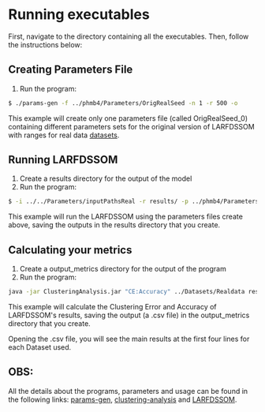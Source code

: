 # Running executables

First, navigate to the directory containing all the executables. Then, follow the instructions below:

## Creating Parameters File

  1. Run the program:

  ```sh
  $ ./params-gen -f ../phmb4/Parameters/OrigRealSeed -n 1 -r 500 -o
  ```

  This example will create only one parameters file (called OrigRealSeed_0) containing different parameters sets for the original version of LARFDSSOM with ranges for real data [datasets](https://github.com/hfbassani/pbml/tree/master/Datasets/Realdata).

## Running LARFDSSOM

  1. Create a results directory for the output of the model
  2. Run the program:

  ```sh
  $ -i ../../Parameters/inputPathsReal -r results/ -p ../phmb4/Parameters/Parameters/OrigRealSeed_0 -s
  ```
  This example will run the LARFDSSOM using the parameters files create above, saving the outputs in the results directory that you create.

## Calculating your metrics

  1. Create a output_metrics directory for the output of the program
  2. Run the program:

  ```sh
  java -jar ClusteringAnalysis.jar "CE:Accuracy" ../Datasets/Realdata results output_metrics "metrics_larfdssom" -p ../phmb4/Parameters/OrigRealSeed_0 -n ../phmb4/Parameters/parametersNameOrig -r 500 -t
  ```

  This example will calculate the Clustering Error and Accuracy of LARFDSSOM's results, saving the output (a .csv file) in the output_metrics directory that you create.

  Opening the .csv file, you will see the main results at the first four lines for each Dataset used.

  ## OBS:

  All the details about the programs, parameters and usage can be found in the following links: [params-gen](https://github.com/hfbassani/pbml/tree/master/params-gen), [clustering-analysis](https://github.com/hfbassani/pbml/tree/master/clustering-analysis) and [LARFDSSOM](https://github.com/hfbassani/pbml/tree/master/phmb4/LARFDSSOM).
